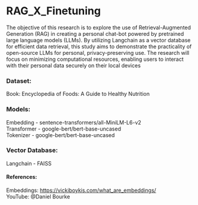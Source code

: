 # RAG_X_Finetuning
The objective of this research is to explore the use of Retrieval-Augmented Generation (RAG) in creating a personal chat-bot powered by pretrained large language models (LLMs). By utilizing Langchain as a vector database for efficient data retrieval, this study aims to demonstrate the practicality of open-source LLMs for personal, privacy-preserving use. The research will focus on minimizing computational resources, enabling users to interact with their personal data securely on their local devices

### Dataset:
Book: Encyclopedia of Foods: A Guide to Healthy Nutrition

### Models:
Embedding - sentence-transformers/all-MiniLM-L6-v2 \
Transformer - google-bert/bert-base-uncased \
Tokenizer - google-bert/bert-base-uncased 

### Vector Database:
Langchain - FAISS





#### References:
Embeddings: https://vickiboykis.com/what_are_embeddings/ \
YouTube: @Daniel Bourke
